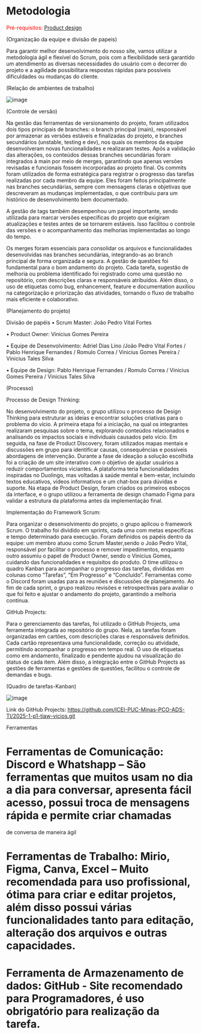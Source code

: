 
# Metodologia

<span style="color:red">Pré-requisitos: <a href="03-Product-design.md"> Product design</a></span>

(Organização da equipe e divisão de papeis)

Para garantir melhor desenvolvimento do nosso site, vamos utilizar a metodologia ágil e flexível do Scrum, pois com a flexibilidade será garantido um atendimento as diversas necessidades do usuário com o decorrer do projeto e a agilidade possibilitara respostas rápidas para possíveis dificuldades ou mudanças do cliente.

(Relação de ambientes de trabalho)


![image](https://github.com/user-attachments/assets/1ed9d82c-e798-455b-8134-2a67a9a2f0c2)

 

(Controle de versão)

Na gestão das ferramentas de versionamento do projeto, foram utilizados dois tipos principais de branches: o branch principal (main), responsável por armazenar as versões estáveis e finalizadas do projeto, e branches secundários (unstable, testing e dev), nos quais os membros da equipe desenvolveram novas funcionalidades e realizaram testes. Após a validação das alterações, os conteúdos dessas branches secundárias foram integrados à main por meio de merges, garantindo que apenas versões revisadas e funcionais fossem incorporadas ao projeto final.
Os commits foram utilizados de forma estratégica para registrar o progresso das tarefas realizadas por cada membro da equipe. Eles foram feitos principalmente nas branches secundárias, sempre com mensagens claras e objetivas que descreveram as mudanças implementadas, o que contribuiu para um histórico de desenvolvimento bem documentado.

A gestão de tags também desempenhou um papel importante, sendo utilizada para marcar versões específicas do projeto que exigiram atualizações e testes antes de se tornarem estáveis. Isso facilitou o controle das versões e o acompanhamento das melhorias implementadas ao longo do tempo.

Os merges foram essenciais para consolidar os arquivos e funcionalidades desenvolvidas nas branches secundárias, integrando-as ao branch principal de forma organizada e segura.
A gestão de questões foi fundamental para o bom andamento do projeto. Cada tarefa, sugestão de melhoria ou problema identificado foi registrado como uma questão no repositório, com descrições claras e responsáveis atribuídos. Além disso, o uso de etiquetas como bug, enhancement, feature e documentation auxiliou na categorização e priorização das atividades, tornando o fluxo de trabalho mais eficiente e colaborativo.

(Planejamento do projeto)


Divisão de papéis
•	Scrum Master: João Pedro Vital Fortes 

•	Product Owner: Vinicius Gomes Pereira

•	Equipe de Desenvolvimento:  Adriel Dias Lino /João Pedro Vital Fortes / Pablo Henrique Fernandes / Romulo Correa / Vinicius Gomes Pereira / Vinicius Tales Silva   

•	Equipe de Design: Pablo Henrique Fernandes / Romulo Correa / Vinicius Gomes Pereira / Vinicius Tales Silva

(Processo)


Processo de Design Thinking:

No desenvolvimento do projeto, o grupo utilizou o processo de Design Thinking para estruturar as ideias e encontrar soluções criativas para o problema do vício. A primeira etapa foi a iniciação, na qual os integrantes realizaram pesquisas sobre o tema, explorando conteúdos relacionados e analisando os impactos sociais e individuais causados pelo vício. Em seguida, na fase de Product Discovery, foram utilizados mapas mentais e discussões em grupo para identificar causas, consequências e possíveis abordagens de intervenção.
Durante a fase de ideação a solução escolhida foi a criação de um site interativo com o objetivo de ajudar usuários a reduzir comportamentos viciantes. A plataforma teria funcionalidades inspiradas no Duolingo, mas voltadas à saúde mental e bem-estar, incluindo textos educativos, vídeos informativos e um chat-box para dúvidas e suporte. Na etapa de Product Design, foram criados os primeiros esboços da interface, e o grupo utilizou a ferramenta de design chamado Figma para validar a estrutura da plataforma antes da implementação final.


Implementação do Framework Scrum:

Para organizar o desenvolvimento do projeto, o grupo aplicou o framework Scrum. O trabalho foi dividido em sprints, cada uma com metas específicas e tempo determinado para execução. Foram definidos os papéis dentro da equipe: um membro atuou como Scrum Master,sendo o João Pedro Vital, responsável por facilitar o processo e remover impedimentos, enquanto outro assumiu o papel de Product Owner, sendo o Vinicius Gomes, cuidando das funcionalidades e requisitos do produto.
O time utilizou o quadro Kanban para acompanhar o progresso das tarefas, divididas em colunas como “Tarefas”, “Em Progresso” e “Concluído”. Ferramentas como o Discord foram usadas para as reuniões e discussões de planejamento. Ao fim de cada sprint, o grupo realizou revisões e retrospectivas para avaliar o que foi feito e ajustar o andamento do projeto, garantindo a melhoria contínua.


GitHub Projects: 

Para o gerenciamento das tarefas, foi utilizado o GitHub Projects, uma ferramenta integrada ao repositório do grupo. Nela, as tarefas foram organizadas em cartões, com descrições claras e responsáveis definidos. Cada cartão representava uma funcionalidade, correção ou atividade, permitindo acompanhar o progresso em tempo real. O uso de etiquetas como em andamento, finalizado e pendente ajudou na visualização do status de cada item.
Além disso, a integração entre o GitHub Projects as gestões de ferramentas e gestões de questões, facilitou o controle de demandas e bugs.


(Quadro de tarefas-Kanban)


![image](https://github.com/user-attachments/assets/c075f29c-828a-4650-8808-64ad88b37a14) 



Link do GitHub Projects: 
https://github.com/ICEI-PUC-Minas-PCO-ADS-TI/2025-1-p1-tiaw-vicios.git

Ferramentas
# Ferramentas de Comunicação: Discord e Whatshapp – São ferramentas que muitos usam no dia a dia para conversar, apresenta fácil acesso, possui troca de mensagens rápida e permite criar chamadas 
de conversa de maneira ágil

# Ferramentas de Trabalho: Mirio, Figma, Canva, Excel – Muito recomendada para uso profissional, ótima para criar e editar projetos, além disso possui várias funcionalidades tanto para editação, alteração dos arquivos e outras capacidades. 

# Ferramenta de Armazenamento de dados: GitHub -  Site recomendado para Programadores, é uso obrigatório para realização da tarefa.  
